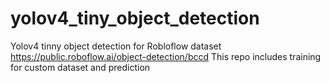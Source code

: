 # yolov4_tiny_object_detection
Yolov4 tinny object detection for Robloflow dataset https://public.roboflow.ai/object-detection/bccd
This repo includes training for custom dataset and prediction
